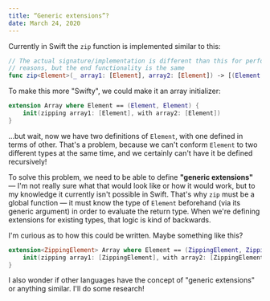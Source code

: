 ```yaml
---
title: “Generic extensions”?
date: March 24, 2020
---
```


Currently in Swift the `zip` function is implemented similar to this:

```swift
// The actual signature/implementation is different than this for performance
// reasons, but the end functionality is the same
func zip<Element>(_ array1: [Element], array2: [Element]) -> [(Element, Element)]
```

To make this more "Swifty", we could make it an array initializer:

```swift
extension Array where Element == (Element, Element) {
    init(zipping array1: [Element], with array2: [Element])
}
```

...but wait, now we have two definitions of `Element`, with one defined in terms of other. That's a problem, because we can't conform `Element` to two different types at the same time, and we certainly can't have it be defined recursively!

To solve this problem, we need to be able to define **"generic extensions"** — I'm not really sure what that would look like or how it would work, but to my knowledge it currently isn't possible in Swift. That's why `zip` must be a global function — it must know the type of `Element` beforehand (via its generic argument) in order to evaluate the return type. When we're defining extensions for existing types, that logic is kind of backwards.

I'm curious as to how this could be written. Maybe something like this?

```swift
extension<ZippingElement> Array where Element == (ZippingElement, ZippingElement) {
    init(zipping array1: [ZippingElement], with array2: [ZippingElement])
}
```

I also wonder if other languages have the concept of "generic extensions" or anything similar. I'll do some research!
